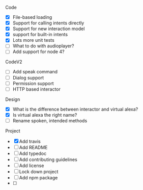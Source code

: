 Code
- [X] File-based loading
- [X] Support for calling intents directly
- [X] Support for new interaction model
- [X] support for built-in intents
- [X] Lots more unit tests
- [ ] What to do with audioplayer?
- [ ] Add support for node 4?

CodeV2
- [ ] Add speak command
- [ ] Dialog support
- [ ] Permission support
- [ ] HTTP based interactor

Design
- [X] What is the difference between interactor and virtual alexa?
- [X] Is virtual alexa the right name?
- [ ] Rename spoken, intended methods

Project
- [X] Add travis
- [ ] Add README
- [ ] Add typedoc
- [ ] Add contributing guidelines
- [ ] Add license
- [ ] Lock down project
- [ ] Add npm package
- [ ]
